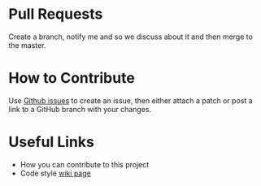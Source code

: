 # Pull Requests

Create a branch, notify me and so we discuss about it and then merge to the
master.

# How to Contribute

Use [Github issues](https://github.com/jasonwee/cpp_lesson/issues) to create an issue, then either attach a patch or post a link to a GitHub branch with your changes.

# Useful Links

- How you can contribute to this project
- Code style [wiki page](https://github.com/jasonwee/cpp_lesson/wiki#general-code-conventions)
